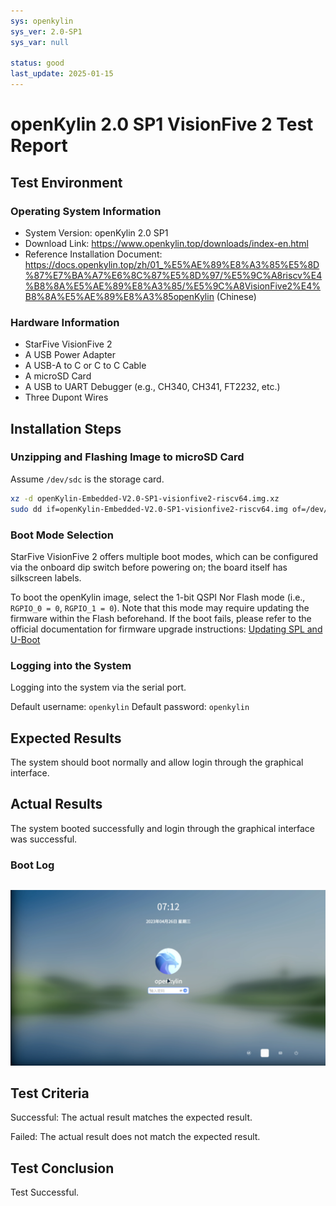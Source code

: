 ```yaml
---
sys: openkylin
sys_ver: 2.0-SP1
sys_var: null

status: good
last_update: 2025-01-15
---
```


# openKylin 2.0 SP1 VisionFive 2 Test Report

## Test Environment

### Operating System Information

- System Version: openKylin 2.0 SP1
- Download Link: https://www.openkylin.top/downloads/index-en.html
- Reference Installation Document: https://docs.openkylin.top/zh/01_%E5%AE%89%E8%A3%85%E5%8D%87%E7%BA%A7%E6%8C%87%E5%8D%97/%E5%9C%A8riscv%E4%B8%8A%E5%AE%89%E8%A3%85/%E5%9C%A8VisionFive2%E4%B8%8A%E5%AE%89%E8%A3%85openKylin (Chinese)
### Hardware Information

- StarFive VisionFive 2
- A USB Power Adapter
- A USB-A to C or C to C Cable
- A microSD Card
- A USB to UART Debugger (e.g., CH340, CH341, FT2232, etc.)
- Three Dupont Wires

## Installation Steps

### Unzipping and Flashing Image to microSD Card

Assume `/dev/sdc` is the storage card.

```bash
xz -d openKylin-Embedded-V2.0-SP1-visionfive2-riscv64.img.xz
sudo dd if=openKylin-Embedded-V2.0-SP1-visionfive2-riscv64.img of=/dev/sdc bs=1M status=progress
```

### Boot Mode Selection

StarFive VisionFive 2 offers multiple boot modes, which can be configured via the onboard dip switch before powering on; the board itself has silkscreen labels.

To boot the openKylin image, select the 1-bit QSPI Nor Flash mode (i.e., `RGPIO_0 = 0`, `RGPIO_1 = 0`). Note that this mode may require updating the firmware within the Flash beforehand. If the boot fails, please refer to the official documentation for firmware upgrade instructions: [Updating SPL and U-Boot](https://doc.rvspace.org/VisionFive2/Quick_Start_Guide/VisionFive2_QSG/spl_u_boot_0.html)

### Logging into the System

Logging into the system via the serial port.

Default username: `openkylin` 
Default password: `openkylin`

## Expected Results

The system should boot normally and allow login through the graphical interface.

## Actual Results

The system booted successfully and login through the graphical interface was successful.

### Boot Log

```log

```

![login](./image.png)

## Test Criteria

Successful: The actual result matches the expected result.

Failed: The actual result does not match the expected result.

## Test Conclusion

Test Successful.
